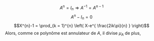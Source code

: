 $$A^{n} = I_{n} \Rightarrow A^{-1} = A^{n-1}$$
$$A^{n} -I_{n} = 0$$
$$X^{n}-1 = \prod_{k = 1}^{n} \left( X-e^{ \frac{2ik\pi}{n} } \right)$$
Alors, comme ce polynôme est annulateur de $A$, il divise $\mu_{A}$ de plus, $$$$